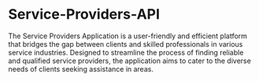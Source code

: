 # Service-Providers-API

The Service Providers Application is a user-friendly and efficient platform that bridges the gap between clients and skilled professionals in various service industries. Designed to streamline the process of finding reliable and qualified service providers, the application aims to cater to the diverse needs of clients seeking assistance in areas.
